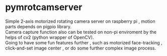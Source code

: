 # pymrotcamserver
Simple 2-axis motorized rotating camera server on raspberry pi , motion parts depends on pigpio library.<br> 
Camera capture function also can be tested on non-pi enviroment by the helps of cv2 (python wrapper of OpenCV).<br>
Going to have some fun features further , such as motorized face-tracking , click-and-set image center , or do some further complex image process.<br>

